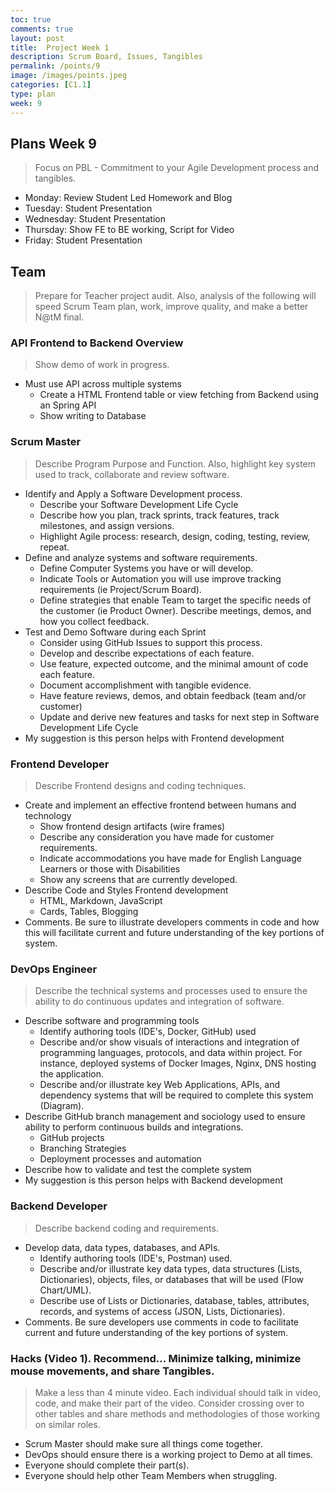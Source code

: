 ```yaml
---
toc: true
comments: true
layout: post
title:  Project Week 1
description: Scrum Board, Issues, Tangibles
permalink: /points/9
image: /images/points.jpeg
categories: [C1.1]
type: plan
week: 9
---
```


## Plans Week 9
> Focus on PBL - Commitment to your Agile Development process and tangibles.
- Monday: Review Student Led Homework and Blog
- Tuesday: Student Presentation
- Wednesday: Student Presentation
- Thursday: Show FE to BE working, Script for Video
- Friday: Student Presentation

## Team
> Prepare for Teacher project audit.  Also, analysis of the following will speed Scrum Team plan, work, improve quality, and make a better N@tM final.

### API Frontend to Backend Overview
> Show demo of work in progress.   
- Must use API across multiple systems 
    - Create a HTML Frontend table or view fetching from Backend using an Spring API
    - Show writing to Database

### Scrum Master
> Describe Program Purpose and Function.  Also, highlight key system used to track, collaborate and review software.
- Identify and Apply a Software Development process.  
    - Describe your Software Development Life Cycle 
    - Describe how you plan, track sprints, track features, track milestones, and assign versions.
    - Highlight Agile process: research, design, coding, testing, review, repeat.
- Define and analyze systems and software requirements.
    - Define Computer Systems you have or will develop.
    - Indicate Tools or Automation you will use improve tracking requirements (ie Project/Scrum Board).
    - Define strategies that enable Team to target the specific needs of the customer (ie Product Owner).  Describe meetings, demos, and how you collect feedback.  
- Test and Demo Software during each Sprint
    - Consider using GitHub Issues to support this process.
    - Develop and describe expectations of each feature.
    - Use feature, expected outcome, and the minimal amount of code each feature.
    - Document accomplishment with tangible evidence.
    - Have feature reviews, demos, and obtain feedback (team and/or customer)
    - Update and derive new features and tasks for next step in Software Development Life Cycle
- My suggestion is this person helps with Frontend development


### Frontend Developer
> Describe Frontend designs and coding techniques.  
- Create and implement an effective frontend between humans and technology
    - Show frontend design artifacts (wire frames)
    - Describe any consideration you have made for customer requirements.
    - Indicate accommodations you have made for English Language Learners or those with Disabilities
    - Show any screens that are currently developed.
- Describe Code and Styles Frontend development
    - HTML, Markdown, JavaScript
    - Cards, Tables, Blogging
- Comments. Be sure to illustrate developers comments in code and how this will facilitate current and future understanding of the key portions of system.


### DevOps Engineer
> Describe the technical systems and processes used to ensure the ability to do continuous updates and integration of software.
- Describe software and programming tools
    - Identify authoring tools (IDE's, Docker, GitHub) used
    - Describe and/or show visuals of interactions and integration of programming languages, protocols, and data within project.  For instance, deployed systems of Docker Images, Nginx, DNS hosting the application.
    - Describe and/or illustrate key Web Applications, APIs, and dependency systems that will be required to complete this system (Diagram).
- Describe GitHub branch management and sociology used to ensure ability to perform continuous builds and integrations.
    - GitHub projects
    - Branching Strategies
    - Deployment processes and automation
- Describe how to validate and test the complete system
- My suggestion is this person helps with Backend development
   

### Backend Developer
> Describe backend coding and requirements.
- Develop data, data types, databases, and APIs.
    - Identify authoring tools (IDE's, Postman) used.
    - Describe and/or illustrate key data types, data structures (Lists, Dictionaries), objects, files, or databases that will be used (Flow Chart/UML).
    - Describe use of Lists or Dictionaries, database, tables, attributes, records, and systems of access (JSON, Lists, Dictionaries).
- Comments. Be sure developers use comments in code to facilitate current and future understanding of the key portions of system.


### Hacks (Video 1).  Recommend...  Minimize talking, minimize mouse movements, and share Tangibles.
> Make a less than 4 minute video.  Each individual should talk in video, code, and make their part of the video. Consider crossing over to other tables and share methods and methodologies of those working on similar roles.
- Scrum Master should make sure all things come together.  
- DevOps should ensure there is a working project to Demo at all times.
- Everyone should complete their part(s).
- Everyone should help other Team Members when struggling.